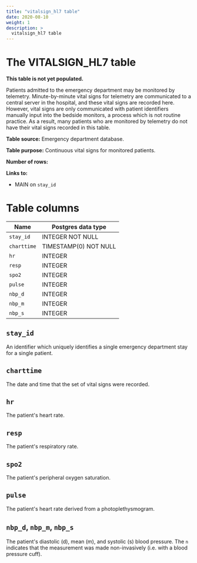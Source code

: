 ```yaml
---
title: "vitalsign_hl7 table"
date: 2020-08-10
weight: 1
description: >
  vitalsign_hl7 table
---
```


# The VITALSIGN_HL7 table

**This table is not yet populated.**

Patients admitted to the emergency department may be monitored by telemetry.
Minute-by-minute vital signs for telemetry are communicated to a central server in the hospital, and these vital signs are recorded here.
However, vital signs are only communicated with patient identifiers manually input into the bedside monitors, a process which is not routine practice.
As a result, many patients who are monitored by telemetry do not have their vital signs recorded in this table.

**Table source:** Emergency department database.

**Table purpose:** Continuous vital signs for monitored patients.

**Number of rows:** 

**Links to:**

* MAIN on `stay_id`

<!-- # Important considerations -->

# Table columns

Name | Postgres data type
---- | ----
`stay_id`    | INTEGER NOT NULL
`charttime`  | TIMESTAMP(0) NOT NULL
`hr`         | INTEGER
`resp`       | INTEGER
`spo2`       | INTEGER
`pulse`      | INTEGER
`nbp_d`      | INTEGER
`nbp_m`      | INTEGER
`nbp_s`      | INTEGER

## `stay_id`

An identifier which uniquely identifies a single emergency department stay for a single patient.

## `charttime`

The date and time that the set of vital signs were recorded.

## `hr`

The patient's heart rate.

## `resp`

The patient's respiratory rate.

## `spo2`

The patient's peripheral oxygen saturation.

## `pulse`

The patient's heart rate derived from a photoplethysmogram.

## `nbp_d`, `nbp_m`, `nbp_s`

The patient's diastolic (d), mean (m), and systolic (s) blood pressure. The `n` indicates that the measurement was made non-invasively (i.e. with a blood pressure cuff).